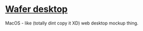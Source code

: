# [Wafer desktop](https://brin.is-a.dev/wafer-desktop)

MacOS - like (totally dint copy it XD) web desktop mockup thing.
